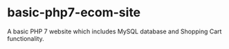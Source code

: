 # basic-php7-ecom-site
A basic PHP 7 website which includes MySQL database and Shopping Cart functionality.
